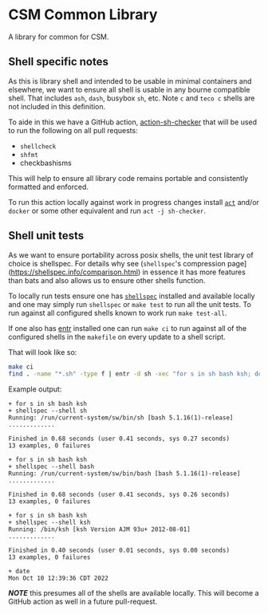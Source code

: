 # CSM Common Library

A library for common for CSM.

## Shell specific notes

As this is library shell and intended to be usable in minimal containers and elsewhere, we want to ensure all shell is usable in
any bourne compatible shell. That includes `ash`, `dash`, busybox `sh`, etc. Note `c` and `teco c` shells are not included in this
definition.

To aide in this we have a GitHub action, [action-sh-checker](https://github.com/luizm/action-sh-checker) that will be used to run
the following on all pull requests:

- `shellcheck`
- `shfmt`
- checkbashisms

This will help to ensure all library code remains portable and consistently formatted and enforced.

To run this action locally against work in progress changes install [`act`](https://github.com/nektos/act) and/or `docker` or some
other equivalent and run `act -j sh-checker`.

## Shell unit tests

As we want to ensure portability across posix shells, the unit test library of choice is shellspec. For details why see
(`shellspec`'s compression page](https://shellspec.info/comparison.html) in essence it has more features than bats and also allows
us to ensure other shells function.

To locally run tests ensure one has [`shellspec`](https://github.com/shellspec/shellspec) installed and available locally and one may
simply run `shellspec` or `make test` to run all the unit tests. To run against all configured shells known to work run `make test-all`.

If one also has [entr](https://github.com/eradman/entr) installed one can run `make ci` to run against all of the configured shells in
the `makefile` on every update to a shell script.

That will look like so:

```sh
make ci
find . -name "*.sh" -type f | entr -d sh -xec "for s in sh bash ksh; do shellspec --shell \$s ; done; date"
```

Example output:

```text
+ for s in sh bash ksh
+ shellspec --shell sh
Running: /run/current-system/sw/bin/sh [bash 5.1.16(1)-release]
.............

Finished in 0.68 seconds (user 0.41 seconds, sys 0.27 seconds)
13 examples, 0 failures

+ for s in sh bash ksh
+ shellspec --shell bash
Running: /run/current-system/sw/bin/bash [bash 5.1.16(1)-release]
.............

Finished in 0.68 seconds (user 0.41 seconds, sys 0.26 seconds)
13 examples, 0 failures

+ for s in sh bash ksh
+ shellspec --shell ksh
Running: /bin/ksh [ksh Version AJM 93u+ 2012-08-01]
.............

Finished in 0.40 seconds (user 0.01 seconds, sys 0.00 seconds)
13 examples, 0 failures

+ date
Mon Oct 10 12:39:36 CDT 2022
```

***NOTE*** this presumes all of the shells are available locally. This will become a GitHub action as well in a future pull-request.

